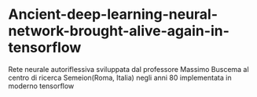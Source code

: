 # Ancient-deep-learning-neural-network-brought-alive-again-in-tensorflow
Rete neurale autoriflessiva sviluppata dal professore Massimo Buscema al centro di ricerca Semeion(Roma, Italia) negli anni 80 implementata in moderno tensorflow
